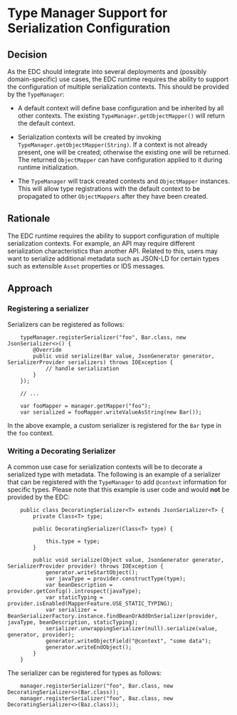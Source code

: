 # Type Manager Support for Serialization Configuration

## Decision

As the EDC should integrate into several deployments and (possibly domain-specific) use cases, the
EDC runtime requires the ability to support the configuration of multiple serialization contexts.
This should be provided by the `TypeManager`:

- A default context will define base configuration and be inherited by all other contexts. The existing
  `TypeManager.getObjectMapper()` will return the default context.

- Serialization contexts will be created by invoking `TypeManager.getObjectMapper(String)`. If a context
  is not already present, one will be created; otherwise the existing one will be returned. The returned
  `ObjectMapper` can have configuration applied to it during runtime initialization.

- The `TypeManager` will track created contexts and `ObjectMapper` instances. This will allow type
  registrations with the default context to be propagated to other `ObjectMappers` after they have been
  created.

## Rationale

The EDC runtime requires the ability to support configuration of multiple serialization contexts. For
example, an API may require different serialization characteristics than another API. Related to this,
users may want to serialize additional metadata such as JSON-LD for certain types such as extensible
`Asset` properties or IDS messages.

## Approach

### Registering a serializer

Serializers can be registered as follows:

```
    typeManager.registerSerializer("foo", Bar.class, new JsonSerializer<>() {
        @Override
        public void serialize(Bar value, JsonGenerator generator, SerializerProvider serializers) throws IOException {
            // handle serialization
        }
    });

    // ...

    var fooMapper = manager.getMapper("foo");
    var serialized = fooMapper.writeValueAsString(new Bar());
```

In the above example, a custom serializer is registered for the `Bar` type in the `foo` context.

### Writing a Decorating Serializer

A common use case for serialization contexts will be to decorate a serialized type with metadata.
The following is an example of a serializer that can be registered with the `TypeManager` to add
`@context` information for specific types. Please note that this example is user code and would
__not__ be provided by the EDC:

```
    public class DecoratingSerializer<T> extends JsonSerializer<T> {
        private Class<T> type;

        public DecoratingSerializer(Class<T> type) {

            this.type = type;
        }

        public void serialize(Object value, JsonGenerator generator, SerializerProvider provider) throws IOException {
            generator.writeStartObject();
            var javaType = provider.constructType(type);
            var beanDescription = provider.getConfig().introspect(javaType);
            var staticTyping = provider.isEnabled(MapperFeature.USE_STATIC_TYPING);
            var serializer = BeanSerializerFactory.instance.findBeanOrAddOnSerializer(provider, javaType, beanDescription, staticTyping);
            serializer.unwrappingSerializer(null).serialize(value, generator, provider);
            generator.writeObjectField("@context", "some data");
            generator.writeEndObject();
        }
    }
```

The serializer can be registered for types as follows:

```
    manager.registerSerializer("foo", Bar.class, new DecoratingSerializer<>(Bar.class));
    manager.registerSerializer("foo", Baz.class, new DecoratingSerializer<>(Baz.class));
```
